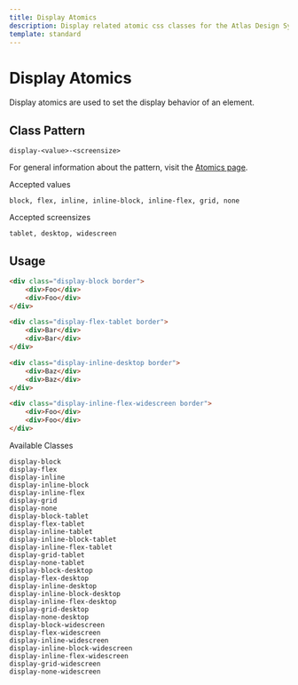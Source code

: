 ```yaml
---
title: Display Atomics
description: Display related atomic css classes for the Atlas Design System
template: standard
---
```


# Display Atomics

Display atomics are used to set the display behavior of an element.

## Class Pattern

`display-<value>-<screensize>`

For general information about the pattern, visit the [Atomics page](https://github.com/microsoft/atlas-design/blob/main/css/src/atomics/README.md).

Accepted values

`block, flex, inline, inline-block, inline-flex, grid, none`

Accepted screensizes

`tablet, desktop, widescreen`

## Usage

```html
<div class="display-block border">
	<div>Foo</div>
	<div>Foo</div>
</div>
```

```html
<div class="display-flex-tablet border">
	<div>Bar</div>
	<div>Bar</div>
</div>
```

```html
<div class="display-inline-desktop border">
	<div>Baz</div>
	<div>Baz</div>
</div>
```

```html
<div class="display-inline-flex-widescreen border">
	<div>Foo</div>
	<div>Foo</div>
</div>
```

Available Classes

```atomic-filter
display-block
display-flex
display-inline
display-inline-block
display-inline-flex
display-grid
display-none
display-block-tablet
display-flex-tablet
display-inline-tablet
display-inline-block-tablet
display-inline-flex-tablet
display-grid-tablet
display-none-tablet
display-block-desktop
display-flex-desktop
display-inline-desktop
display-inline-block-desktop
display-inline-flex-desktop
display-grid-desktop
display-none-desktop
display-block-widescreen
display-flex-widescreen
display-inline-widescreen
display-inline-block-widescreen
display-inline-flex-widescreen
display-grid-widescreen
display-none-widescreen
```